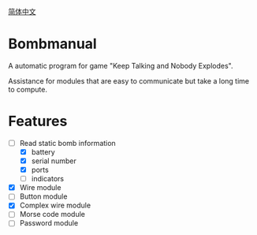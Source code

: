 <a href="README_zh_CN.md">简体中文</a>

# Bombmanual

A automatic program for game "Keep Talking and Nobody Explodes".

Assistance for modules that are easy to communicate but take a long time to compute.

# Features

- [ ] Read static bomb information
  - [x] battery
  - [x] serial number
  - [x] ports
  - [ ] indicators
- [x] Wire module
- [ ] Button module
- [x] Complex wire module
- [ ] Morse code module
- [ ] Password module
